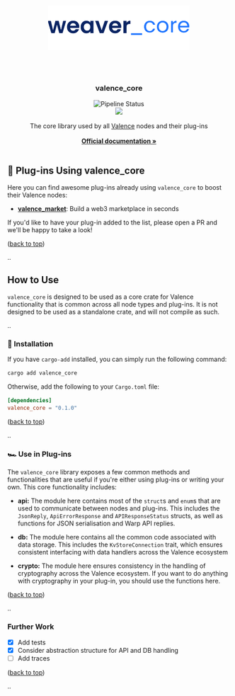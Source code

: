 <div id="top"></div>

<!-- PROJECT LOGO -->
<br />

<div align="center">
    <div style="height: 50px; width: 100%"></div>

  <a>
    <img src="https://github.com/ABlockOfficial/valence_core/blob/main/assets/hero.svg" alt="Logo" width="320px">
  </a>

  <div style="height: 50px; width: 100%"></div>

  <h3>valence_core</h3>

<div>
<img src="https://img.shields.io/github/actions/workflow/status/ABlockOfficial/valence_core/.github/workflows/rust.yml?branch=main" alt="Pipeline Status" style="display:inline-block"/>
</div>
  <div>
    <img src="https://img.shields.io/crates/v/valence_core" />
  </div>

  <p align="center">
    The core library used by all <a href="https://github.com/ABlockOfficial/Valence">Valence</a> nodes and their plug-ins
    <br />
    <br />
    <a href="https://a-block.io"><strong>Official documentation »</strong></a>
    <br />
    <br />
  </p>
</div>

<!-- GETTING STARTED -->

## 🎉 Plug-ins Using valence_core

Here you can find awesome plug-ins already using `valence_core` to boost their Valence nodes:

- **[valence_market](https://github.com/ABlockOfficial/valence_market)**: Build a web3 marketplace in seconds

If you'd like to have your plug-in added to the list, please open a PR and we'll be happy to take a look!

<p align="left">(<a href="#top">back to top</a>)</p>

..

## How to Use

`valence_core` is designed to be used as a core crate for Valence functionality that is common across all node types and plug-ins. It is not designed to be used as a standalone crate, and will not compile as such.

..

### 🔧 Installation

If you have `cargo-add` installed, you can simply run the following command:

```sh
cargo add valence_core
```

Otherwise, add the following to your `Cargo.toml` file:

```toml
[dependencies]
valence_core = "0.1.0"
```

<p align="left">(<a href="#top">back to top</a>)</p>

..

### 🏎️ Use in Plug-ins

The `valence_core` library exposes a few common methods and functionalities that are useful if you're either using plug-ins or writing your own. This core functionality includes:

- **api:** The module here contains most of the `struct`s and `enum`s that are used to communicate between nodes and plug-ins. This includes the `JsonReply`, `ApiErrorResponse` and `APIResponseStatus` structs, as well as functions for JSON serialisation and Warp API replies.

- **db:** The module here contains all the common code associated with data storage. This includes the `KvStoreConnection` trait, which ensures consistent interfacing with data handlers across the Valence ecosystem

- **crypto:** The module here ensures consistency in the handling of cryptography across the Valence ecosystem. If you want to do anything with cryptography in your plug-in, you should use the functions here.

<p align="left">(<a href="#top">back to top</a>)</p>

..

### Further Work

- [x] Add tests
- [x] Consider abstraction structure for API and DB handling
- [ ] Add traces

<p align="left">(<a href="#top">back to top</a>)</p>

..
